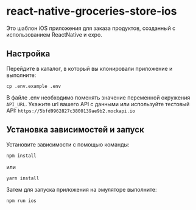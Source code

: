 # react-native-groceries-store-ios

Это шаблон iOS приложения для заказа продуктов, созданный с использованием ReactNative и expo.

## Настройка

Перейдите в каталог, в который вы клонировали приложение и выполните:

```
cp .env.example .env
```

В файле .env необходимо поменять значение переменной окружения `API_URL`. Укажите url вашего API с данными или используйте тестовый API: `https://5bfd9962827c3800139ae9b2.mockapi.io`

## Установка зависимостей и запуск

Установите зависимости с помощью команды:

```
npm install
```

или

```
yarn install
```

Затем для запуска приложения на эмуляторе выполните:

```
npm run ios
```
